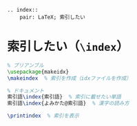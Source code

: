 ```{eval-rst}
.. index::
    pair: LaTeX; 索引したい
```

# 索引したい（``\index``）

```latex
% プリアンブル
\usepackage{makeidx}
\makeindex  % 索引を作成（idxファイルを作成）

% ドキュメント
索引語\index{索引語}  % 索引に載せたい単語
索引語\index{よみかた@索引語}  % 漢字の読み方

\printindex  % 索引を表示
```
